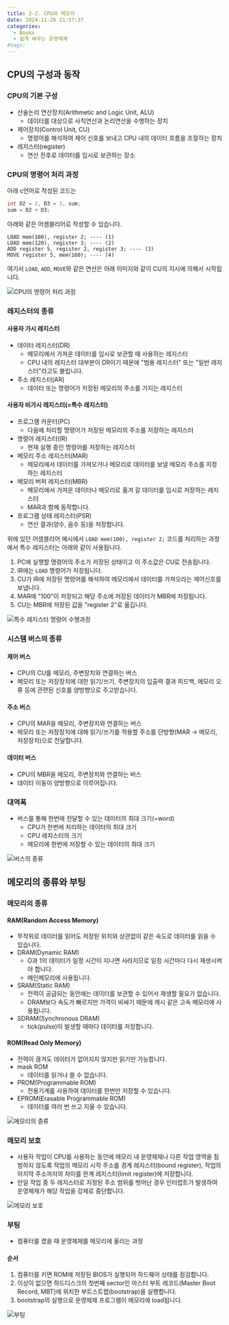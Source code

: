 ```yaml
---
title: 2-2. CPU와 메모리
date: 2024-11-26 21:57:37
categories:
  - Books
  - 쉽게 배우는 운영체제
#tags:
---
```

## CPU의 구성과 동작

### CPU의 기본 구성

- 산술논리 연산장치(Arithmetic and Logic Unit, ALU)
  - 데이터를 대상으로 사칙연산과 논리연산을 수행하는 장치
- 제어장치(Control Unit, CU)
  - 명령어를 해석하여 제어 신호를 보내고 CPU 내의 데이터 흐름을 조절하는 장치
- 레지스터(register)
  - 연산 전후로 데이터를 임시로 보관하는 장소

### CPU의 명령어 처리 과정

아래 c언어로 작성된 코드는

```c
int D2 = 2, D3 = 3, sum;
sum = D2 + D3;
```

아래와 같은 어셈블리어로 작성할 수 있습니다.

```text
LOAD mem(100), register 2; ---- (1)
LOAD mem(120), register 3; ---- (2)
ADD register 5, register 2, register 3; ---- (3)
MOVE register 5, mem(160); ---- (4)
```

여기서 `LOAD`, `ADD`, `MOVE`와 같은 연산은 아래 이미지와 같이 CU의 지시에 의해서 시작됩니다.

![CPU의 명령어 처리 과정](/images/cpu_architecture.png)

### 레지스터의 종류

#### 사용자 가시 레지스터

- 데이터 레지스터(DR)
  - 메모리에서 가져온 데이터를 임시로 보관할 때 사용하는 레지스터
  - CPU 내의 레지스터 대부분이 DR이기 때문에 "범용 레지스터" 또는 "일반 레지스터"라고도 불립니다.
- 주소 레지스터(AR)
  - 데이터 또는 명령어가 저장된 메모리의 주소를 가지는 레지스터

#### 사용자 비가시 레지스터(=특수 레지스터)

- 프로그램 카운터(PC)
  - 다음에 처리할 명령어가 저장된 메모리의 주소를 저장하는 레지스터
- 명령어 레지스터(IR)
  - 현재 실행 중인 명령어를 저장하는 레지스터
- 메모리 주소 레지스터(MAR)
  - 메모리에서 데이터를 가져오거나 메모리로 데이터를 보낼 메모리 주소를 지정하는 레지스터
- 메모리 버퍼 레지스터(MBR)
  - 메모리에서 가져온 데이터나 메모리로 옮겨 갈 데이터를 임시로 저장하는 레지스터
  - MAR과 함께 동작합니다.
- 프로그램 상태 레지스터(PSR)
  - 연산 결과(양수, 음수 등)을 저장합니다.

위에 있던 어셈블리어 예시에서 `LOAD mem(100), register 2;` 코드를 처리하는 과정에서 특수 레지스터는 아래와 같이 사용됩니다.

1. PC에 실행할 명령어의 주소가 저장된 상태이고 이 주소값은 CU로 전송됩니다.
2. IR에는 `LOAD` 명령어가 저장됩니다.
3. CU가 IR에 저장된 명령어를 해석하여 메모리에서 데이터를 가져오라는 제어신호를 보냅니다.
4. MAR에 "100"이 저장되고 해당 주소에 저장된 데이터가 MBR에 저장됩니다.
5. CU는 MBR에 저장된 값을 "register 2"로 옮깁니다.

![특수 레지스터 명령어 수행과정](/images/cpu_register.png)

### 시스템 버스의 종류

#### 제어 버스

- CPU의 CU를 메모리, 주변장치와 연결하는 버스
- 메모리 또는 저장장치에 대한 읽기/쓰기, 주변장치의 입출력 결과 피드백, 메모리 오류 등에 관련된 신호를 양방향으로 주고받습니다.

#### 주소 버스

- CPU의 MAR을 메모리, 주변장치와 연결하는 버스
- 메모리 또는 저장장치에 대해 읽기/쓰기를 적용할 주소를 단방향(MAR -> 메모리, 저장장치)으로 전달합니다.

#### 데이터 버스

- CPU의 MBR을 메모리, 주변장치와 연결하는 버스
- 데이터 이동이 양방향으로 이루어집니다.

### 대역폭

- 버스를 통해 한번에 전달할 수 있는 데이터의 최대 크기(=word)
  - CPU가 한번에 처리하는 데이터의 최대 크기
  - CPU 레지스터의 크기
  - 메모리에 한번에 저장할 수 있는 데이터의 최대 크기

![버스의 종류](/images/system_bus.png)

## 메모리의 종류와 부팅

### 메모리의 종류

#### RAM(Random Access Memory)

- 무작위로 데이터를 읽어도 저장된 위치와 상관없이 같은 속도로 데이터를 읽을 수 있습니다.
- DRAM(Dynamic RAM)
  - O과 1의 데이터가 일정 시간이 지나면 사라지므로 일정 시간마다 다시 재생시켜야 합니다.
  - 메인메모리에 사용됩니다.
- SRAM(Static RAM)
  - 전력이 공급되는 동안에는 데이터를 보관할 수 있어서 재생할 필요가 없습니다.
  - DRAM보다 속도가 빠르지만 가격이 비싸기 때문에 캐시 같은 고속 메모리에 사용됩니다.
- SDRAM(Synchronous DRAM)
  - tick(pulse)이 발생할 때마다 데이터를 저장합니다.

#### ROM(Read Only Memory)

- 전력이 끊겨도 데이터가 없어지지 않지만 읽기만 가능합니다.
- mask ROM
  - 데이터를 읽거나 쓸 수 없습니다.
- PROM(Programmable ROM)
  - 전용기계를 사용하여 데이터를 한번만 저장할 수 있습니다.
- EPROM(Erasable Programmable ROM)
  - 데이터를 여러 번 쓰고 지울 수 있습니다.

![메모리의 종류](/images/ram_rom.png)

### 메모리 보호

- 사용자 작업이 CPU를 사용하는 동안에 메모리 내 운영체제나 다른 작업 영역을 침범하지 않도록 작업의 메모리 시작 주소를 경계 레지스터(bound register), 작업의 마지막 주소까지의 차이를 한계 레지스터(limit register)에 저장합니다.
- 만일 작업 중 두 레지스터로 지정된 주소 범위를 벗어난 경우 인터럽트가 발생하여 운영체제가 해당 작업을 강제로 중단합니다.

![메모리 보호](/images/memory_protection.webp)

### 부팅

- 컴퓨터를 켰을 때 운영체제를 메모리에 올리는 과정

#### 순서

1. 컴퓨터를 키면 ROM에 저장된 BIOS가 실행되어 하드웨어 상태를 점검합니다.
2. 이상이 없으면 하드디스크의 첫번째 sector인 마스터 부트 레코드(Master Boot Record, MBT)에 위치한 부트스트랩(bootstrap)을 실행합니다.
3. bootstrap의 실행으로 운영체제 프로그램이 메모리에 load됩니다.

![부팅](/images/booting.png)
